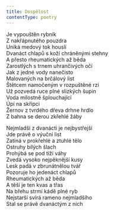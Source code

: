```yaml
---
title: Dospělost
contentType: poetry
---
```


<section>

Je vypouštěn rybník  
Z nakřápnutého pouzdra  
Uniká medový tok houslí  
Dvanáct chlapů s koží chráněnými stehny  
A přesto rheumatických až běda  
Zarostlých s trnem uhrančivých očí  
Jak z jedné vody nanečisto  
Malovaných na brčálový list  
Štětcem namočeným v rozpuštěné rzi  
Už pozvedá ruce plné slizkých šupin  
Voda milostně šplouchající  
Úpí na skřipci  
Žernov z tvrdého dřeva drhne hrdlo  
Z bahna se derou zkřehlé žáby

Nejmladší z dvanácti je nejbystřejší  
Jde právě o výuční list  
Zatíná v prokřehlé a ztuhlé tělo  
Ostruhy bílých šlach  
Prohýbá se pod tíží váhy  
Zvedá vysoko nejpěknější kusy  
Lesk padá v zbrunátnělou tvář  
Pozoruje ho jedenáct chlapů  
Rheumatických až běda  
A těší je ten kvas a třas  
Na břehu strmí kádě plné ryb  
Nejstarší svírá rameno nejmladšího  
Stal se právě dvanáctým z nich

</section>
